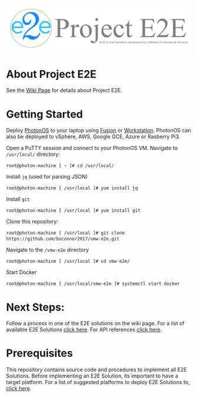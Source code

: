 ![E2E](./img/E2E_Logo_github.png)

# About Project E2E
See the [Wiki Page](https://github.com/boconnor2017/vmw-e2e/wiki) for details about Project E2E.

# Getting Started
Deploy [PhotonOS](https://vmware.github.io/photon/) to your laptop using [Fusion](https://www.vmware.com/products/fusion.html) or [Workstation](https://www.vmware.com/products/workstation-pro.html). PhotonOS can also be deployed to vSphere, AWS, Google GCE, Azure or Rasberry Pi3. 

Open a PuTTY session and connect to your PhotonOS VM. Navigate to `/usr/local/` directory:
```
root@photon-machine [ ~ ]# cd /usr/local/
```

Install `jq` (used for parsing JSON)
```
root@photon-machine [ /usr/local ]# yum install jq
```

Install `git`
```
root@photon-machine [ /usr/local ]# yum install git
```

Clone this repository:
```
root@photon-machine [ /usr/local ]# git clone https://github.com/boconnor2017/vmw-e2e.git
```

Navigate to the `/vmw-e2e` directory
```
root@photon-machine [ /usr/local ]# cd vmw-e2e/
```

Start Docker
```
root@photon-machine [ /usr/local/vmw-e2e ]# systemctl start docker
```

# Next Steps:
Follow a process in one of the E2E solutions on the wiki page. For a list of available E2E Solutions [click here](https://github.com/boconnor2017/vmw-e2e/wiki/00.-List-of-E2E-Solutions). For API references [click here](https://github.com/boconnor2017/vmw-e2e/wiki/01.-API-References).

# Prerequisites
This repository contains source code and procedures to implement all E2E Solutions. Before implementing an E2E Solution, its important to have a target platform. For a list of suggested platforms to deploy E2E Solutions to, [click here](https://github.com/boconnor2017/vmw-e2e/wiki/01.-Creating-a-Lab-Environment).
